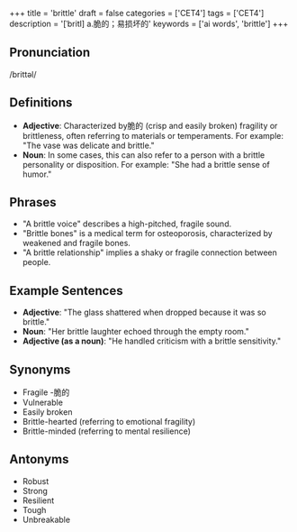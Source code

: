 +++
title = 'brittle'
draft = false
categories = ['CET4']
tags = ['CET4']
description = '[ˈbritl] a.脆的；易损坏的'
keywords = ['ai words', 'brittle']
+++

## Pronunciation
/brittəl/

## Definitions
- **Adjective**: Characterized by脆的 (crisp and easily broken) fragility or brittleness, often referring to materials or temperaments. For example: "The vase was delicate and brittle."
- **Noun**: In some cases, this can also refer to a person with a brittle personality or disposition. For example: "She had a brittle sense of humor."

## Phrases
- "A brittle voice" describes a high-pitched, fragile sound.
- "Brittle bones" is a medical term for osteoporosis, characterized by weakened and fragile bones.
- "A brittle relationship" implies a shaky or fragile connection between people.

## Example Sentences
- **Adjective**: "The glass shattered when dropped because it was so brittle."
- **Noun**: "Her brittle laughter echoed through the empty room."
- **Adjective (as a noun)**: "He handled criticism with a brittle sensitivity."

## Synonyms
- Fragile
-脆的
- Vulnerable
- Easily broken
- Brittle-hearted (referring to emotional fragility)
- Brittle-minded (referring to mental resilience)

## Antonyms
- Robust
- Strong
- Resilient
- Tough
- Unbreakable
